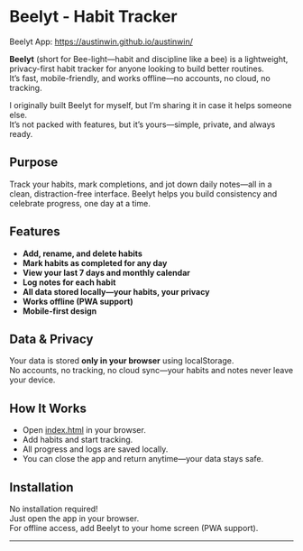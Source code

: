 # Beelyt - Habit Tracker
Beelyt App: https://austinwin.github.io/austinwin/  

**Beelyt** (short for Bee-light—habit and discipline like a bee) is a lightweight, privacy-first habit tracker for anyone looking to build better routines.  
It’s fast, mobile-friendly, and works offline—no accounts, no cloud, no tracking.  

I originally built Beelyt for myself, but I’m sharing it in case it helps someone else.  
It’s not packed with features, but it’s yours—simple, private, and always ready.  

## Purpose

Track your habits, mark completions, and jot down daily notes—all in a clean, distraction-free interface. Beelyt helps you build consistency and celebrate progress, one day at a time.

## Features

- **Add, rename, and delete habits**  
- **Mark habits as completed for any day**  
- **View your last 7 days and monthly calendar**  
- **Log notes for each habit**  
- **All data stored locally—your habits, your privacy**  
- **Works offline (PWA support)**  
- **Mobile-first design**

## Data & Privacy

Your data is stored **only in your browser** using localStorage.  
No accounts, no tracking, no cloud sync—your habits and notes never leave your device.

## How It Works

- Open [index.html](index.html) in your browser.
- Add habits and start tracking.
- All progress and logs are saved locally.
- You can close the app and return anytime—your data stays safe.

## Installation

No installation required!  
Just open the app in your browser.  
For offline access, add Beelyt to your home screen (PWA support).



---
